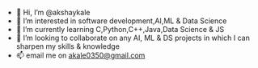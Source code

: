 - 👋 Hi, I’m @akshaykale
- 👀 I’m interested in software development,AI,ML & Data Science
- 🌱 I’m currently learning C,Python,C++,Java,Data Science & JS
- 💞️ I’m looking to collaborate on any AI, ML & DS projects in which I can sharpen my skills & knowledge 
- 📫 email me on akale0350@gmail.com

<!---
developer-akshaykale/developer-akshaykale is a ✨ special ✨ repository because its `README.md` (this file) appears on your GitHub profile.
You can click the Preview link to take a look at your changes.
--->
